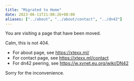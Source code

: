 ```yaml
---
title: "Migrated to Home"
date: 2023-06-11T21:08:26+08:00
aliases: ["../about", "../about/contact", "../dn42"]
---
```


You are visiting a page that have been moved.

Calm, this is not 404.

- For about page, see https://xtexx.ml/
- For contact page, see https://xtexx.ml/contact
- For dn42 peering, see https://w.xvnet.eu.org/wiki/DN42

Sorry for the inconvenience.
